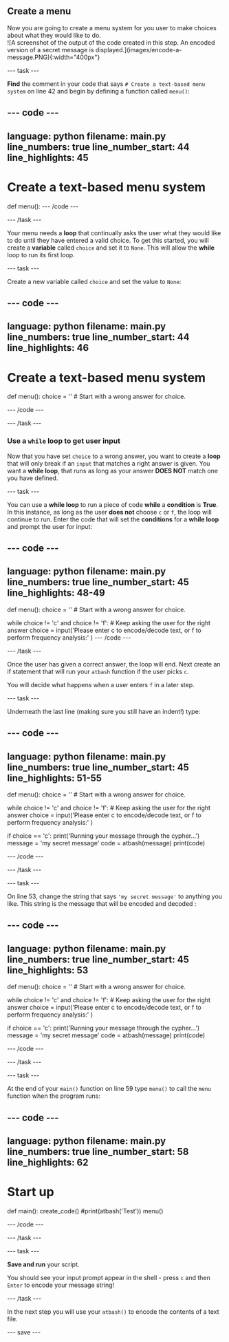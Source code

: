 ## Create a menu 

<div style="display: flex; flex-wrap: wrap">
<div style="flex-basis: 200px; flex-grow: 1; margin-right: 15px;">
Now you are going to create a menu system for you user to make choices about what they would like to do. 
</div>
<div>
![A screenshot of the output of the code created in this step. An encoded version of a secret message is displayed.](images/encode-a-message.PNG){:width="400px"}
</div>
</div>

--- task ---

**Find** the comment in your code that says `# Create a text-based menu system` on line 42 and begin by defining a function called `menu()`:

--- code ---
---
language: python
filename: main.py
line_numbers: true
line_number_start: 44
line_highlights: 45
---
# Create a text-based menu system
def menu():
--- /code ---

--- /task ---

Your menu needs a **loop** that continually asks the user what they would like to do until they have entered a valid choice. To get this started, you will create a **variable** called `choice` and set it to `None`. This will allow the **while** loop to run its first loop. 

--- task ---

Create a new variable called `choice` and set the value to `None`:

--- code ---
---
language: python
filename: main.py
line_numbers: true
line_number_start: 44
line_highlights: 46
---
# Create a text-based menu system  
def menu():
  choice = '' # Start with a wrong answer for choice. 

--- /code ---

--- /task ---

### Use a `while` loop to get user input

Now that you have set `choice` to a wrong answer, you want to create a **loop** that will only break if an `input` that matches a right answer is given. You want a **while loop**, that runs as long as your answer **DOES NOT** match one you have defined. 

--- task ---

You can use a **while loop** to run a piece of code **while** a **condition** is **True**. In this instance, as long as the user **does not** choose `c` or `f`, the loop will continue to run. Enter the code that will set the **conditions** for a **while loop** and prompt the user for input:

--- code ---
---
language: python
filename: main.py
line_numbers: true
line_number_start: 45
line_highlights: 48-49
---
def menu():
  choice = '' # Start with a wrong answer for choice.
  
  while choice != 'c' and choice != 'f': # Keep asking the user for the right answer
    choice = input('Please enter c to encode/decode text, or f to perform frequency analysis:' )
--- /code ---

--- /task ---


Once the user has given a correct answer, the loop will end. Next create an if statement that will run your `atbash` function if the user picks `c`.

You will decide what happens when a user enters `f` in a later step. 

--- task ---

Underneath the last line (making sure you still have an indent!) type:

--- code ---
---
language: python
filename: main.py
line_numbers: true
line_number_start: 45
line_highlights: 51-55
---
def menu():
  choice = '' # Start with a wrong answer for choice.

  while choice != 'c' and choice != 'f':  # Keep asking the user for the right answer
    choice = input('Please enter c to encode/decode text, or f to perform frequency analysis:' )
  
  if choice == 'c':
    print('Running your message through the cypher…')
    message = 'my secret message' 
    code = atbash(message)
    print(code)


--- /code ---

--- /task ---

--- task ---

On line 53, change the string that says `'my secret message'` to anything you like. This string is the message that will be encoded and decoded :

--- code ---
---
language: python
filename: main.py
line_numbers: true
line_number_start: 45
line_highlights: 53
---
def menu():
  choice = '' # Start with a wrong answer for choice.
  
  while choice != 'c' and choice != 'f': # Keep asking the user for the right answer
    choice = input('Please enter c to encode/decode text, or f to perform frequency analysis:' )
  
  if choice == 'c':
    print('Running your message through the cypher…')
    message = 'my secret message' 
    code = atbash(message)
    print(code)


--- /code ---

--- /task ---

--- task ---

At the end of your `main()` function on line 59 type `menu()` to call the `menu` function when the program runs:

--- code ---
---
language: python
filename: main.py
line_numbers: true
line_number_start: 58
line_highlights: 62
---
# Start up
def main():
  create_code()
  #print(atbash('Test'))
  menu()

--- /code ---

--- /task ---

--- task ---

**Save and run** your script. 

You should see your input prompt appear in the shell - press `c` and then `Enter` to encode your message string!

--- /task ---

In the next step you will use your `atbash()` to encode the contents of a text file. 

--- save ---